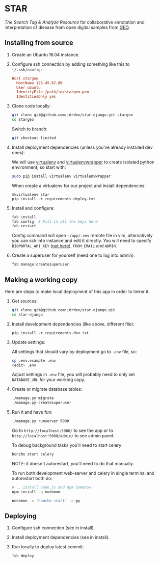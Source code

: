 # STAR

*The Search Tag & Analyze Resource* for collaborative annotation and interpretation of disease from open digital samples from [GEO][].


## Installing from source

1. Create an Ubuntu 16.04 instance.

2. Configure ssh connection by adding something like this to `~/.ssh/config`:

    ```ini
    Host stargeo
      HostName 123.45.67.89
      User ubuntu
      IdentityFile /path/to/stargeo.pem
      IdentitiesOnly yes
    ```

3. Clone code locally:

    ```bash
    git clone git@github.com:idrdex/star-django.git stargeo
    cd stargeo
    ```

    Switch to branch:

    ```bash
    git checkout limited
    ```

4. Install deployment dependencies (unless you've already installed dev ones):

    We will use [virtualenv][] and [virtualenvwrapper][] to create isolated python environment,
    so start with:

    ```bash
    sudo pip install virtualenv virtualenvwrapper
    ```

    When create a virtualenv for our project and install dependencies:

    ```
    mkvirtualenv star
    pip install -r requirements-deploy.txt
    ```

5. Install and configure:

    ```bash
    fab install
    fab config  # Fill in all the keys here
    fab restart
    ```

    Config command will open `~/app/.env` remote file in vim,
    alternatively you can ssh into instance and edit it directly.
    You will need to specify `BIOPORTAL_API_KEY` ([get here][bioportal-key]), `FROM_EMAIL` and `ADMIN`.

6. Create a superuser for yourself (need one to log into admin):

    ```bash
    fab manage:createsuperuser
    ```


## Making a working copy

Here are steps to make local deployment of this app in order to tinker it.

1. Get sources:

    ```bash
    git clone git@github.com:idrdex/star-django.git
    cd star-django
    ```

2. Install development dependencies (like above, different file):

    ```
    pip install -r requirements-dev.txt
    ```

3. Update settings:

    All settings that should vary by deployment go to `.env` file, so:

    ```bash
    cp .env.example .env
    <edit> .env
    ```

    Adjust settings in `.env` file, you will probably need to only set `DATABASE_URL`
    for your working copy.


4. Create or migrate database tables:

    ```bash
    ./manage.py migrate
    ./manage.py createsuperuser
    ```


5. Run it and have fun:

    ```bash
    ./manage.py runserver 5000
    ```

    Go to `http://localhost:5000/` to see the app
    or to `http://localhost:5000/admin/` to see admin panel.

    To debug background tasks you'll need to start celery:

    ```bash
    honcho start celery
    ```

    NOTE: it doesn't autorestart, you'll need to do that manually.

    To run both development web-server and celery in single terminal and autorestart both do:

    ```bash
    # .. install node.js and npm somehow
    npm install -g nodemon

    nodemon -x 'honcho start' -e py
    ```

[geo]: http://www.ncbi.nlm.nih.gov/geo/
[virtualenv]: https://virtualenv.pypa.io/en/latest/
[virtualenvwrapper]: https://virtualenvwrapper.readthedocs.org/en/latest/
[bioportal-key]: https://bioportal.bioontology.org/help#Getting_an_API_key


## Deploying

1. Configure ssh connection (see in install).

2. Install deployment dependencies (see in install).

2. Run locally to deploy latest commit:

    ```bash
    fab deploy
    ```
